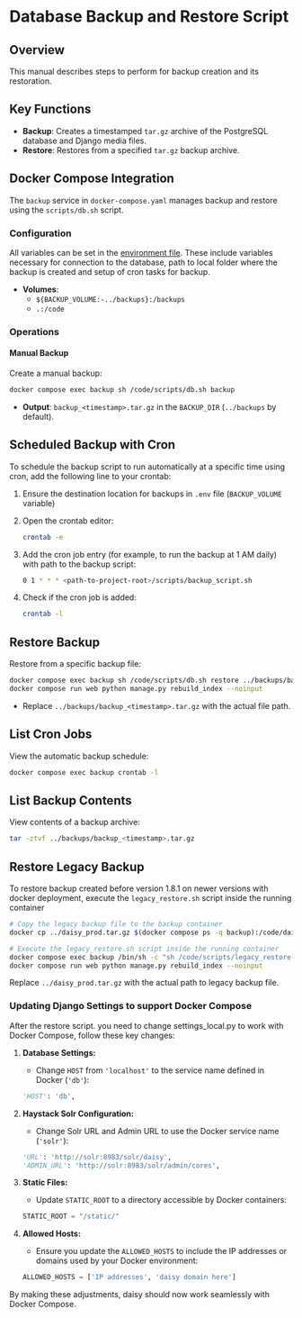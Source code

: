 # Database Backup and Restore Script

## Overview

This manual describes steps to perform for backup creation and its restoration.

## Key Functions

- **Backup**: Creates a timestamped `tar.gz` archive of the PostgreSQL database and Django media files.
- **Restore**: Restores from a specified `tar.gz` backup archive.

## Docker Compose Integration

The `backup` service in `docker-compose.yaml` manages backup and restore using the `scripts/db.sh` script.

### Configuration

All variables can be set in the [environment file](.env.template). These include variables necessary for connection to the database, path to local folder where the backup is created and setup of cron tasks for backup.

- **Volumes**:
  - `${BACKUP_VOLUME:-../backups}:/backups`
  - `.:/code`

### Operations

#### Manual Backup

Create a manual backup:

```bash
docker compose exec backup sh /code/scripts/db.sh backup
```

- **Output**: `backup_<timestamp>.tar.gz` in the `BACKUP_DIR` (`../backups` by default).

## Scheduled Backup with Cron

To schedule the backup script to run automatically at a specific time using cron, add the following line to your crontab:

1. Ensure the destination location for backups in `.env` file (`BACKUP_VOLUME` variable)

2. Open the crontab editor:

    ```bash
    crontab -e
    ```

3. Add the cron job entry (for example, to run the backup at 1 AM daily) with path to the backup script:

    ```bash
    0 1 * * * <path-to-project-root>/scripts/backup_script.sh
    ```

4. Check if the cron job is added:

    ```bash
    crontab -l
    ```

## Restore Backup

Restore from a specific backup file:

```bash
docker compose exec backup sh /code/scripts/db.sh restore ../backups/backup_<timestamp>.tar.gz
docker compose run web python manage.py rebuild_index --noinput
```

- Replace `../backups/backup_<timestamp>.tar.gz` with the actual file path.

## List Cron Jobs

View the automatic backup schedule:

```bash
docker compose exec backup crontab -l
```

## List Backup Contents

View contents of a backup archive:

```bash
tar -ztvf ../backups/backup_<timestamp>.tar.gz
```

## Restore Legacy Backup

To restore backup created before version 1.8.1 on newer versions with docker deployment, execute the `legacy_restore.sh` script inside the running container

```bash
# Copy the legacy backup file to the backup container
docker cp ../daisy_prod.tar.gz $(docker compose ps -q backup):/code/daisy_prod.tar.gz

# Execute the legacy_restore.sh script inside the running container
docker compose exec backup /bin/sh -c "sh /code/scripts/legacy_restore.sh /code/daisy_prod.tar.gz && rm /code/daisy_prod.tar.gz"
docker compose run web python manage.py rebuild_index --noinput
```

Replace `../daisy_prod.tar.gz` with the actual path to legacy backup file.

### Updating Django Settings to support Docker Compose

After the restore script. you need to change settings_local.py to work with Docker Compose, follow these key changes:

1. **Database Settings:**
   - Change `HOST` from `'localhost'` to the service name defined in Docker (`'db'`):
   ```python
   'HOST': 'db',
   ```

2. **Haystack Solr Configuration:**
   - Change Solr URL and Admin URL to use the Docker service name (`'solr'`):
   ```python
   'URL': 'http://solr:8983/solr/daisy',
   'ADMIN_URL': 'http://solr:8983/solr/admin/cores',
   ```

3. **Static Files:**
   - Update `STATIC_ROOT` to a directory accessible by Docker containers:
   ```python
   STATIC_ROOT = "/static/"
   ```

4. **Allowed Hosts:**
   - Ensure you update the `ALLOWED_HOSTS` to include the IP addresses or domains used by your Docker environment:
   ```python
   ALLOWED_HOSTS = ['IP addresses', 'daisy domain here']
   ```

By making these adjustments,  daisy should now work seamlessly with Docker Compose.

